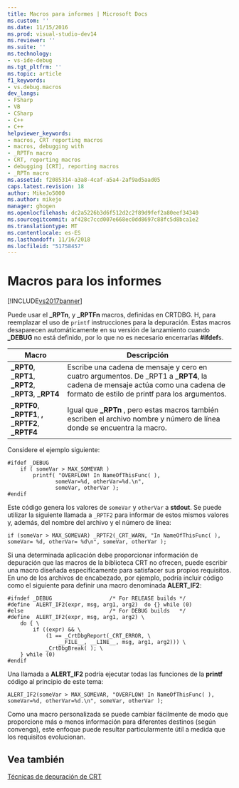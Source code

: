 ```yaml
---
title: Macros para informes | Microsoft Docs
ms.custom: ''
ms.date: 11/15/2016
ms.prod: visual-studio-dev14
ms.reviewer: ''
ms.suite: ''
ms.technology:
- vs-ide-debug
ms.tgt_pltfrm: ''
ms.topic: article
f1_keywords:
- vs.debug.macros
dev_langs:
- FSharp
- VB
- CSharp
- C++
- C++
helpviewer_keywords:
- macros, CRT reporting macros
- macros, debugging with
- _RPTFn macro
- CRT, reporting macros
- debugging [CRT], reporting macros
- _RPTn macro
ms.assetid: f2085314-a3a8-4caf-a5a4-2af9ad5aad05
caps.latest.revision: 18
author: MikeJo5000
ms.author: mikejo
manager: ghogen
ms.openlocfilehash: dc2a5226b3d6f512d2c2f89d9fef2a80eef34340
ms.sourcegitcommit: af428c7ccd007e668ec0dd8697c88fc5d8bca1e2
ms.translationtype: MT
ms.contentlocale: es-ES
ms.lasthandoff: 11/16/2018
ms.locfileid: "51758457"
---
```

# <a name="macros-for-reporting"></a>Macros para los informes
[!INCLUDE[vs2017banner](../includes/vs2017banner.md)]

Puede usar el **_RPTn**, y **_RPTFn** macros, definidas en CRTDBG. H, para reemplazar el uso de `printf` instrucciones para la depuración. Estas macros desaparecen automáticamente en su versión de lanzamiento cuando **_DEBUG** no está definido, por lo que no es necesario encerrarlas **#ifdef**s.  
  
|Macro|Descripción|  
|-----------|-----------------|  
|**_RPT0**, **_RPT1**, **_RPT2**, **_RPT3**, **_RPT4**|Escribe una cadena de mensaje y cero en cuatro argumentos. De _RPT1 a **_RPT4**, la cadena de mensaje actúa como una cadena de formato de estilo de printf para los argumentos.|  
|**_RPTF0**, **_RPTF1**, **, _RPTF2**, **_RPTF4**|Igual que **_RPTn** , pero estas macros también escriben el archivo nombre y número de línea donde se encuentra la macro.|  
  
 Considere el ejemplo siguiente:  
  
```  
#ifdef _DEBUG  
    if ( someVar > MAX_SOMEVAR )  
        printf( "OVERFLOW! In NameOfThisFunc( ),  
               someVar=%d, otherVar=%d.\n",  
               someVar, otherVar );  
#endif  
```  
  
 Este código genera los valores de `someVar` y `otherVar` a **stdout**. Se puede utilizar la siguiente llamada a `_RPTF2` para informar de estos mismos valores y, además, del nombre del archivo y el número de línea:  
  
```  
if (someVar > MAX_SOMEVAR) _RPTF2(_CRT_WARN, "In NameOfThisFunc( ), someVar= %d, otherVar= %d\n", someVar, otherVar );  
```  
  
 Si una determinada aplicación debe proporcionar información de depuración que las macros de la biblioteca CRT no ofrecen, puede escribir una macro diseñada específicamente para satisfacer sus propios requisitos. En uno de los archivos de encabezado, por ejemplo, podría incluir código como el siguiente para definir una macro denominada **ALERT_IF2**:  
  
```  
#ifndef _DEBUG                  /* For RELEASE builds */  
#define  ALERT_IF2(expr, msg, arg1, arg2)  do {} while (0)  
#else                           /* For DEBUG builds   */  
#define  ALERT_IF2(expr, msg, arg1, arg2) \  
    do { \  
        if ((expr) && \  
            (1 == _CrtDbgReport(_CRT_ERROR, \  
                __FILE__, __LINE__, msg, arg1, arg2))) \  
            _CrtDbgBreak( ); \  
    } while (0)  
#endif  
```  
  
 Una llamada a **ALERT_IF2** podría ejecutar todas las funciones de la **printf** código al principio de este tema:  
  
```  
ALERT_IF2(someVar > MAX_SOMEVAR, "OVERFLOW! In NameOfThisFunc( ),   
someVar=%d, otherVar=%d.\n", someVar, otherVar );  
```  
  
 Como una macro personalizada se puede cambiar fácilmente de modo que proporcione más o menos información para diferentes destinos (según convenga), este enfoque puede resultar particularmente útil a medida que los requisitos evolucionan.  
  
## <a name="see-also"></a>Vea también  
 [Técnicas de depuración de CRT](../debugger/crt-debugging-techniques.md)



